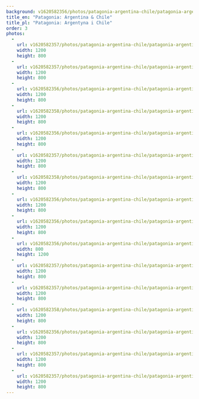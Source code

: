 ```yaml
---
background: v1620582356/photos/patagonia-argentina-chile/patagonia-argentina-chile-6_i3ywky.jpg
title_en: "Patagonia: Argentina & Chile"
title_pl: "Patagonia: Argentyna i Chile"
order: 3
photos:
  -
    url: v1620582357/photos/patagonia-argentina-chile/patagonia-argentina-chile-9_qw7qaw.jpg
    width: 1200
    height: 800
  -
    url: v1620582357/photos/patagonia-argentina-chile/patagonia-argentina-chile-12_g38cmj.jpg
    width: 1200
    height: 800
  -
    url: v1620582356/photos/patagonia-argentina-chile/patagonia-argentina-chile-3_xstjs7.jpg
    width: 1200
    height: 800
  -
    url: v1620582358/photos/patagonia-argentina-chile/patagonia-argentina-chile-4_f6esvm.jpg
    width: 1200
    height: 800
  -
    url: v1620582356/photos/patagonia-argentina-chile/patagonia-argentina-chile-5_xleyqq.jpg
    width: 1200
    height: 800
  -
    url: v1620582357/photos/patagonia-argentina-chile/patagonia-argentina-chile-13_idwerk.jpg
    width: 1200
    height: 800
  -
    url: v1620582358/photos/patagonia-argentina-chile/patagonia-argentina-chile-14_efs72t.jpg
    width: 1200
    height: 800
  -
    url: v1620582356/photos/patagonia-argentina-chile/patagonia-argentina-chile-6_i3ywky.jpg
    width: 1200
    height: 800
  -
    url: v1620582356/photos/patagonia-argentina-chile/patagonia-argentina-chile-7_ium924.jpg
    width: 1200
    height: 800
  -
    url: v1620582356/photos/patagonia-argentina-chile/patagonia-argentina-chile-8_eplu1q.jpg
    width: 800
    height: 1200
  -
    url: v1620582357/photos/patagonia-argentina-chile/patagonia-argentina-chile-10_efqkcm.jpg
    width: 1200
    height: 800
  -
    url: v1620582357/photos/patagonia-argentina-chile/patagonia-argentina-chile-11_hlfp6o.jpg
    width: 1200
    height: 800
  -
    url: v1620582358/photos/patagonia-argentina-chile/patagonia-argentina-chile-1_ieg3y1.jpg
    width: 1200
    height: 800
  -
    url: v1620582356/photos/patagonia-argentina-chile/patagonia-argentina-chile-2_f5pwzf.jpg
    width: 1200
    height: 800
  -
    url: v1620582357/photos/patagonia-argentina-chile/patagonia-argentina-chile-15_fox0tn.jpg
    width: 1200
    height: 800
  -
    url: v1620582357/photos/patagonia-argentina-chile/patagonia-argentina-chile-16_lzrbam.jpg
    width: 1200
    height: 800
---
```

